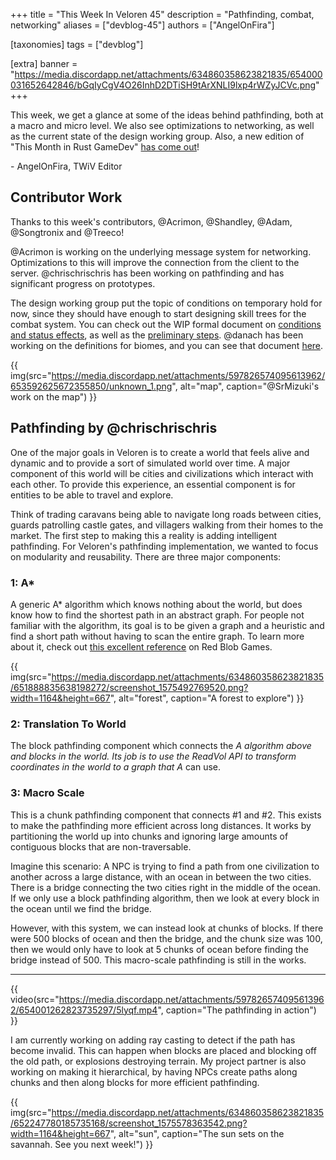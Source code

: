 +++
title = "This Week In Veloren 45"
description = "Pathfinding, combat, networking"
aliases = ["devblog-45"]
authors = ["AngelOnFira"]

[taxonomies]
tags = ["devblog"]

[extra]
banner = "https://media.discordapp.net/attachments/634860358623821835/654000031652642846/bGqIyCgV4O26InhD2DTiSH9tArXNLI9lxp4rWZyJCVc.png"
+++

This week, we get a glance at some of the ideas behind pathfinding, both at a macro and micro level. We also see optimizations to networking, as well as the current state of the design working group. Also, a new edition of "This Month in Rust GameDev" [has come out](https://rust-gamedev.github.io/posts/newsletter-004/)!

\- AngelOnFira, TWiV Editor

## Contributor Work

Thanks to this week's contributors, @Acrimon, @Shandley, @Adam, @Songtronix and @Treeco!

@Acrimon is working on the underlying message system for networking. Optimizations to this will improve the connection from the client to the server. @chrischrischris has been working on pathfinding and has significant progress on prototypes.

The design working group put the topic of conditions on temporary hold for now, since they should have enough to start designing skill trees for the combat system. You can check out the WIP formal document on [conditions and status effects](https://docs.google.com/document/d/1i0Jum79ju0-kpeuJ7d4hH2jK1eBrGvgHjGNerW4O0Wc/edit?usp=drivesdk), as well as the [preliminary steps](https://docs.google.com/document/d/1g4ajHENiCp140fxIct2neoej6l_kbIwDoe2F9AIORKw/edit?usp=drivesdk). @danach has been working on the definitions for biomes, and you can see that document [here](https://docs.google.com/document/d/1wANqUszd3tz_syqNPBnA7_4J1sB79TFtbkWegZkihOA/edit).

{{ img(src="https://media.discordapp.net/attachments/597826574095613962/653592625672355850/unknown_1.png", alt="map", caption="@SrMizuki's work on the map") }}

## Pathfinding by @chrischrischris

One of the major goals in Veloren is to create a world that feels alive and dynamic and to provide a sort of simulated world over time. A major component of this world will be cities and civilizations which interact with each other. To provide this experience, an essential component is for entities to be able to travel and explore.

Think of trading caravans being able to navigate long roads between cities, guards patrolling castle gates, and villagers walking from their homes to the market. The first step to making this a reality is adding intelligent pathfinding. For Veloren's pathfinding implementation, we wanted to focus on modularity and reusability. There are three major components:

### 1: A*

A generic A* algorithm which knows nothing about the world, but does know how to find the shortest path in an abstract graph. For people not familiar with the algorithm, its goal is to be given a graph and a heuristic and find a short path without having to scan the entire graph. To learn more about it, check out [this excellent reference](https://www.redblobgames.com/pathfinding/a-star/introduction.html) on Red Blob Games.

{{ img(src="https://media.discordapp.net/attachments/634860358623821835/651888835638198272/screenshot_1575492769520.png?width=1164&height=667", alt="forest", caption="A forest to explore") }}

### 2: Translation To World

The block pathfinding component which connects the *A algorithm above and blocks in the world. Its job is to use the ReadVol API to transform coordinates in the world to a graph that A* can use.

### 3: Macro Scale

This is a chunk pathfinding component that connects #1 and #2. This exists to make the pathfinding more efficient across long distances. It works by partitioning the world up into chunks and ignoring large amounts of contiguous blocks that are non-traversable.

Imagine this scenario: A NPC is trying to find a path from one civilization to another across a large distance, with an ocean in between the two cities. There is a bridge connecting the two cities right in the middle of the ocean. If we only use a block pathfinding algorithm, then we look at every block in the ocean until we find the bridge.

However, with this system, we can instead look at chunks of blocks. If there were 500 blocks of ocean and then the bridge, and the chunk size was 100, then we would only have to look at 5 chunks of ocean before finding the bridge instead of 500. This macro-scale pathfinding is still in the works.

<hr>

{{ video(src="https://media.discordapp.net/attachments/597826574095613962/654001262823735297/5lyqf.mp4", caption="The pathfinding in action") }}

I am currently working on adding ray casting to detect if the path has become invalid. This can happen when blocks are placed and blocking off the old path, or explosions destroying terrain. My project partner is also working on making it hierarchical, by having NPCs create paths along chunks and then along blocks for more efficient pathfinding.

{{ img(src="https://media.discordapp.net/attachments/634860358623821835/652247780185735168/screenshot_1575578363542.png?width=1164&height=667", alt="sun", caption="The sun sets on the savannah. See you next week!") }}
